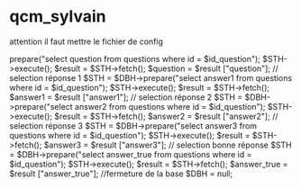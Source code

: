 # qcm_sylvain

attention il faut mettre le fichier de config 

<?php

// connexion à la base
            $DBH = new PDO("mysql:host=XXXXX;dbname=XXXX;port=3306", "XXXXXXX", "XXXXXXXXX");




// selection aléatoire d'un id question
            $id_question = rand(1, $count);



// selection question
            $STH = $DBH->prepare("select question from questions where id = $id_question");
            $STH->execute();
            $result = $STH->fetch();
            $question = $result ["question"];

// selection réponse 1
            $STH = $DBH->prepare("select answer1 from questions where id = $id_question");
            $STH->execute();
            $result = $STH->fetch();
            $answer1 = $result ["answer1"];

// selection réponse 2
            $STH = $DBH->prepare("select answer2 from questions where id = $id_question");
            $STH->execute();
            $result = $STH->fetch();
            $answer2 = $result ["answer2"];

// selection réponse 3
            $STH = $DBH->prepare("select answer3 from questions where id = $id_question");
            $STH->execute();
            $result = $STH->fetch();
            $answer3 = $result ["answer3"];
            
            
// selection bonne réponse
            $STH = $DBH->prepare("select answer_true from questions where id = $id_question");
            $STH->execute();
            $result = $STH->fetch();
            $answer_true = $result ["answer_true"];
                        

//fermeture de la base
            $DBH = null;
            
           
